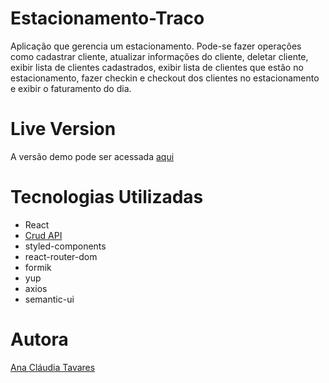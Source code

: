 # Estacionamento-Traco
Aplicação que gerencia um estacionamento. Pode-se fazer operações como cadastrar cliente, atualizar informações do cliente, deletar cliente, exibir lista de clientes cadastrados, exibir lista de clientes que estão no estacionamento, fazer checkin e  checkout dos clientes no estacionamento e exibir o faturamento do dia.

# Live Version
A versão demo pode ser acessada [aqui](https://csb-x47cr.netlify.app)

# Tecnologias Utilizadas
- React
- [Crud API](https://github.com/AnaTaves/Estacionamento-api)
- styled-components
- react-router-dom
- formik
- yup
- axios
- semantic-ui

# Autora
[Ana Cláudia Tavares](https://www.linkedin.com/in/ana-cl%C3%A1udia-tavares-a842a6102/)
